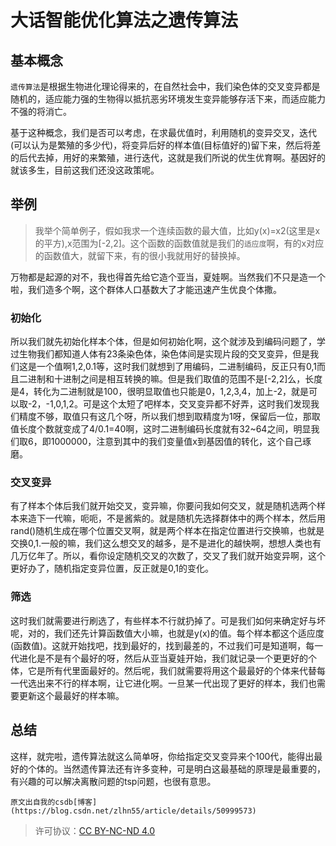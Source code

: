 # 大话智能优化算法之遗传算法

<!--more-->  

## 基本概念
`遗传算法`是根据生物进化理论得来的，在自然社会中，我们染色体的交叉变异都是随机的，适应能力强的生物得以抵抗恶劣环境发生变异能够存活下来，而适应能力不强的将消亡。


基于这种概念，我们是否可以考虑，在求最优值时，利用随机的变异交叉，迭代(可以认为是繁殖的多少代)，将变异后好的样本值(目标值好的)留下来，然后将差的后代去掉，用好的来繁殖，进行迭代，这就是我们所说的优生优育啊。基因好的就该多生，目前这我们还没这政策呢。

## 举例

>我举个简单例子，假如我求一个连续函数的最大值，比如y(x)=x2(这里是x的平方),x范围为[-2,2]。这个函数的函数值就是我们的`适应度`啊，有的x对应的函数值大，就留下来，有的很小我就用好的替换掉。


万物都是起源的对不，我也得首先给它造个亚当，夏娃啊。当然我们不只是造一个啦，我们造多个啊，这个群体人口基数大了才能迅速产生优良个体撒。

### 初始化
所以我们就先初始化样本个体，但是如何初始化啊，这个就涉及到编码问题了，学过生物我们都知道人体有23条染色体，染色体间是实现片段的交叉变异，但是我们这是一个值啊1,2,0.1等，这时我们就想到了用编码，二进制编码，反正只有0,1而且二进制和十进制之间是相互转换的嘛。但是我们取值的范围不是[-2,2]么，长度是4，转化为二进制就是100，很明显取值也只能是0，1,2,3,4，加上-2，就是可以取-2，-1,0,1,2。可是这个太短了吧样本，交叉变异都不好弄，这时我们发现我们精度不够，取值只有这几个呀，所以我们想到取精度为1呀，保留后一位，那取值长度个数就变成了4/0.1=40啊，这时二进制编码长度就有32~64之间，明显我们取6，即1000000，注意到其中的我们变量值x到基因值的转化，这个自己琢磨。

### 交叉变异

有了样本个体后我们就开始交叉，变异嘛，你要问我如何交叉，就是随机选两个样本来造下一代嘛，呃呃，不是酱紫的。就是随机先选择群体中的两个样本，然后用rand()随机生成在哪个位置交叉啊，就是两个样本在指定位置进行交换嘛，也就是交换0,1.一般的嘛，我们这么想交叉的越多，是不是进化的越快啊，想想人类也有几万亿年了。所以，看你设定随机交叉的次数了，交叉了我们就开始变异啊，这个更好办了，随机指定变异位置，反正就是0,1的变化。

### 筛选
这时我们就需要进行刷选了，有些样本不行就扔掉了。可是我们如何来确定好与坏呢，对的，我们还先计算函数值大小嘛，也就是y(x)的值。每个样本都这个适应度(函数值)。这就开始找吧，找到最好的，找到最差的，不过我们可是知道啊，每一代进化是不是有个最好的呀，然后从亚当夏娃开始，我们就记录一个更更好的个体，它是所有代里面最好的。然后呢，我们就需要将用这个最最好的个体来代替每一代选出来不行的样本啊，让它进化啊。一旦某一代出现了更好的样本，我们也需要更新这个最最好的样本嘛。

## 总结
这样，就完啦，遗传算法就这么简单呀，你给指定交叉变异来个100代，能得出最好的个体的。当然遗传算法还有许多变种，可是明白这最基础的原理是最重要的，有兴趣的可以解决离散问题的tsp问题，也很有意思。

    原文出自我的csdb[博客](https://blog.csdn.net/zlhn55/article/details/50999573)

>许可协议：[CC BY-NC-ND 4.0](https://creativecommons.org/licenses/by-nc-nd/4.0/)


